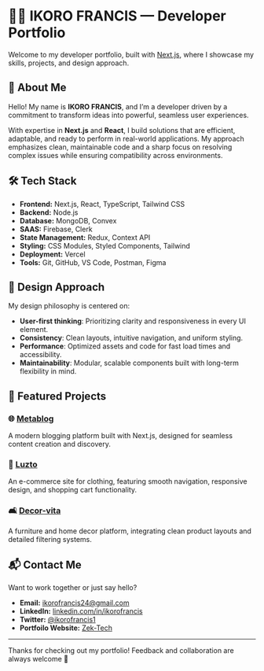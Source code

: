 # 👨‍💻 IKORO FRANCIS — Developer Portfolio

Welcome to my developer portfolio, built with [Next.js](https://nextjs.org/), where I showcase my skills, projects, and design approach.

## 📌 About Me

Hello! My name is **IKORO FRANCIS**, and I’m a developer driven by a commitment to transform ideas into powerful, seamless user experiences.

With expertise in **Next.js** and **React**, I build solutions that are efficient, adaptable, and ready to perform in real-world applications. My approach emphasizes clean, maintainable code and a sharp focus on resolving complex issues while ensuring compatibility across environments.

## 🛠️ Tech Stack

- **Frontend:** Next.js, React, TypeScript, Tailwind CSS
- **Backend:** Node.js
- **Database:** MongoDB, Convex
- **SAAS:** Firebase, Clerk
- **State Management:** Redux, Context API
- **Styling:** CSS Modules, Styled Components, Tailwind
- **Deployment:** Vercel
- **Tools:** Git, GitHub, VS Code, Postman, Figma

## 🎨 Design Approach

My design philosophy is centered on:

- **User-first thinking**: Prioritizing clarity and responsiveness in every UI element.
- **Consistency**: Clean layouts, intuitive navigation, and uniform styling.
- **Performance**: Optimized assets and code for fast load times and accessibility.
- **Maintainability**: Modular, scalable components built with long-term flexibility in mind.

## 🚀 Featured Projects

### 🌐 [Metablog](https://github.com/Zeketo1/MetaBlog)
A modern blogging platform built with Next.js, designed for seamless content creation and discovery.

### 👚 [Luzto](https://github.com/Zeketo1/Luzto)
An e-commerce site for clothing, featuring smooth navigation, responsive design, and shopping cart functionality.

### 🛋️ [Decor-vita](https://github.com/Zeketo1/Decor_vista)
A furniture and home decor platform, integrating clean product layouts and detailed filtering systems.

## 📬 Contact Me

Want to work together or just say hello?

- **Email:** [ikorofrancis24@gmail.com](mailto:ikorofrancis24@gmail.com)
- **LinkedIn:** [linkedin.com/in/ikorofrancis](https://www.linkedin.com/in/ikoro-francis-3341a9338/)
- **Twitter:** [@ikorofrancis1](https://x.com/ikorofrancis1?t=e60u2J_EbEekrphWLDmCuA&s=08)
- **Portfoilo Website:** [Zek-Tech](https://zek-tech.vercel.app/)

---

Thanks for checking out my portfolio! Feedback and collaboration are always welcome 🚀
